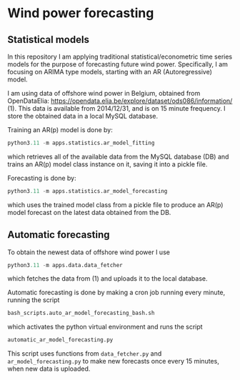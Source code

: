 # Wind power forecasting

## Statistical models

In this repository I am applying traditional statistical/econometric time series models for the purpose of forecasting 
future wind power. Specifically, I am focusing on ARIMA type models, starting with an AR (Autoregressive) model.

I am using data of offshore wind power in Belgium, obtained from OpenDataElia: 
https://opendata.elia.be/explore/dataset/ods086/information/ (1). 
This data is available from 2014/12/31, and is on 15 minute frequency. 
I store the obtained data in a local MySQL database.

Training an AR(p) model is done by:
```python
python3.11 -m apps.statistics.ar_model_fitting
```
which retrieves all of the available data from the MySQL database (DB) and trains an AR(p) model 
class instance on it, saving it into a pickle file.

Forecasting is done by:
```python
python3.11 -m apps.statistics.ar_model_forecasting
```
which uses the trained model class from a pickle file to produce an AR(p) model forecast 
on the latest data obtained from the DB.

## Automatic forecasting

To obtain the newest data of offshore wind power I use
```python
python3.11 -m apps.data.data_fetcher
```
which fetches the data from (1) and uploads it to the local database.

Automatic forecasting is done by making a cron job running every minute, running the script
```bash
bash_scripts.auto_ar_model_forecasting_bash.sh
```
which activates the python virtual environment and runs the script
```python
automatic_ar_model_forecasting.py
```
This script uses functions from `data_fetcher.py` and `ar_model_forecasting.py` to make new forecasts once 
every 15 minutes, when new data is uploaded.